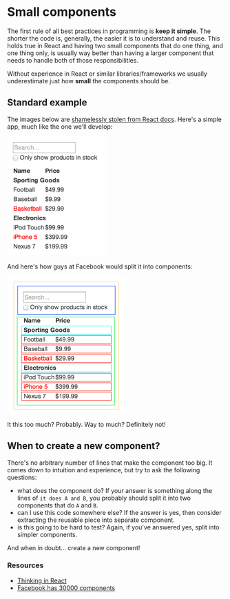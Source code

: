 # Small components

The first rule of all best practices in programming is **keep it simple**. 
The shorter the code is, generally, the easier it is to understand and reuse. This holds true in React and having two small components that do one thing, and one thing only, 
is usually way better than having a larger component that needs to handle both of those responsibilities. 

Without experience in React or similar libraries/frameworks we usually underestimate just how **small** the components should be.

## Standard example

The images below are [shamelessly stolen from React docs](https://reactjs.org/docs/thinking-in-react.html). Here's a simple app, much like the one we'll develop:

![simple app mock](/assets/thinking-in-react-mock-1.png)

And here's how guys at Facebook would split it into components:

![simple app components](/assets/thinking-in-react-components.png)

It this too much? Probably. Way to much? Definitely not!

## When to create a new component?

There's no arbitrary number of lines that make the component too big. It comes down to intuition and experience, but try to ask the following questions:

- what does the component do? If your answer is something along the lines of `it does A and B`, you probably should split it into two components that do `A` and `B`.
- can I use this code somewhere else? If the answer is yes, then consider extracting the reusable piece into separate component.
- is this going to be hard to test? Again, if you've answered yes, split into simpler components.

And when in doubt... create a new component!

### Resources

- [Thinking in React](https://reactjs.org/docs/thinking-in-react.html)
- [Facebook has 30000 components](https://github.com/facebook/react/issues/9463#issuecomment-295643228)
